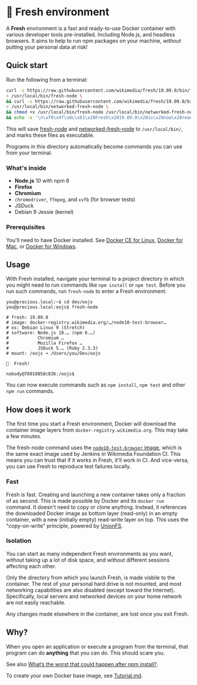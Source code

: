 # 🌱  Fresh environment

A **Fresh** environment is a fast and ready-to-use Docker container with
various developer tools pre-installed. Including Node.js, and headless
browsers. It aims to help to run npm packages on your machine,
_without_ putting your personal data at risk!

## Quick start

Run the following from a terminal:

```sh
curl -s https://raw.githubusercontent.com/wikimedia/fresh/19.09.0/bin/fresh-node10 \
> /usr/local/bin/fresh-node \
&& curl -s https://raw.githubusercontent.com/wikimedia/fresh/19.09.0/bin/networked-fresh-node10 \
> /usr/local/bin/networked-fresh-node \
&& chmod +x /usr/local/bin/fresh-node /usr/local/bin/networked-fresh-node \
&& echo -e '\n\xf0\x9f\x8c\xb1\x20Fresh\x2019.09.0\x20is\x20now\x20ready\x21\n'
```

This will save [fresh-node](/bin/fresh-node10) and [networked-fresh-node](/bin/networked-fresh-node10) to `/usr/local/bin/`, and marks these files as executable.

Programs in this directory automatically become commands you can use from your terminal.

### What's inside

* **Node.js** 10 with npm 6
* **Firefox**
* **Chromium**
* `chromedriver`, `ffmpeg`, and `xvfb` (for browser tests)
* JSDuck
* Debian 9 Jessie (kernel)

### Prerequisites

You'll need to have Docker installed. See [Docker CE for Linux](https://docs.docker.com/install/#server), [Docker for Mac](https://hub.docker.com/editions/community/docker-ce-desktop-mac), or [Docker for Windows](https://docs.docker.com/docker-for-windows/install/).

## Usage

With Fresh installed, navigate your terminal to a project directory in which
you might need to run commands like `npm install` or `npm test`.
Before you run such commands, run `fresh-node` to enter a Fresh environment.

```
you@precious.local:~$ cd dev/oojs
you@precious.local:oojs$ fresh-node

# fresh: 19.09.0
# image: docker-registry.wikimedia.org/…/node10-test-browser…
# os: Debian Linux 9 (Stretch)
# software: Node.js 10.… (npm 6.…)
#           Chromium …
#           Mozilla Firefox …
#           JSDuck 5.… (Ruby 2.3.3)
# mount: /oojs ➟ /Users/you/Dev/oojs

🌱  Fresh!

nobody@76010858c836:/oojs$
```

You can now execute commands such as `npm install`, `npm test` and other `npm run`
commands.

## How does it work

The first time you start a Fresh environment, Docker will download the
container image layers from `docker-registry.wikimedia.org`. This may take
a few minutes.

The fresh-node command uses the [`node10-test-browser` image](./Tutorial.md),
which is the same exact image used by Jenkins in Wikimedia Foundation CI.
This means you can trust that if it works in Fresh, it'll work in CI.
And vice-versa, you can use Fresh to reproduce test failures locally.

### Fast

Fresh is fast. Creating and launching a new container takes only a fraction
of as second. This is made possible by Docker and its `docker run` command.
It doesn't need to copy or clone anything. Instead, it references the
downloaded Docker image as bottom layer (read-only) in an empty container,
with a new (initially empty) read-write layer on top. This uses the
"copy-on-write" principle, powered by [UnionFS](https://en.wikipedia.org/wiki/UnionFS).

### Isolation

You can start as many independent Fresh environments as you want,
without taking up a lot of disk space, and without different sessions
affecting each other.

Only the directory from which you launch Fresh, is made visbile to the container.
The rest of your personal hard drive is not mounted, and most networking
capabilities are also disabled (except toward the Internet). Specifically,
local servers and networked devices on your home network are not easily
reachable.

Any changes made elsewhere in the container, are lost once you exit Fresh.

## Why?

When you open an application or execute a program from the terminal,
that program can do **anything** that you can do. This should scare you.

See also [What’s the worst that could happen after npm install?](TODO).

To create your own Docker base image, see [Tutorial.md](./Tutorial.md).
